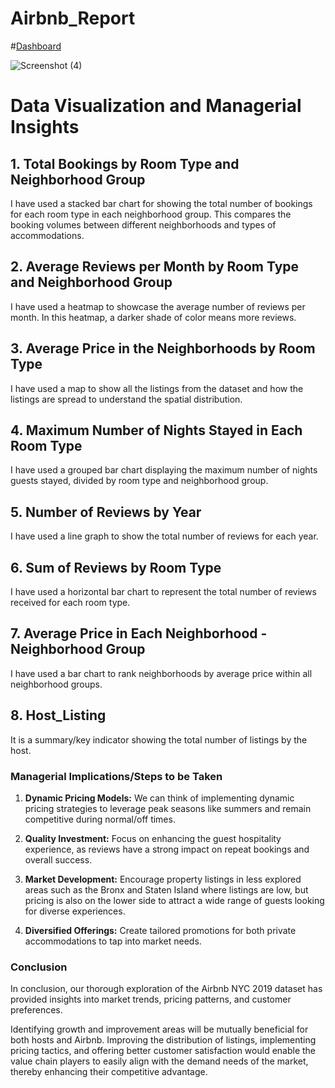 # Airbnb_Report

#[Dashboard](https://public.tableau.com/app/profile/harsha.buddana/viz/NewYorkCityAirbnb_17031667816860/Final_Dashboard?publish=yes)

![Screenshot (4)](https://github.com/hbuddana/Airbnb_Report/assets/65592890/6ee38345-262a-4e84-9b27-097865749989)

# Data Visualization and Managerial Insights

## 1. Total Bookings by Room Type and Neighborhood Group
I have used a stacked bar chart for showing the total number of bookings for each room type in each neighborhood group. This compares the booking volumes between different neighborhoods and types of accommodations.

## 2. Average Reviews per Month by Room Type and Neighborhood Group
I have used a heatmap to showcase the average number of reviews per month. In this heatmap, a darker shade of color means more reviews.

## 3. Average Price in the Neighborhoods by Room Type
I have used a map to show all the listings from the dataset and how the listings are spread to understand the spatial distribution.

## 4. Maximum Number of Nights Stayed in Each Room Type
I have used a grouped bar chart displaying the maximum number of nights guests stayed, divided by room type and neighborhood group.

## 5. Number of Reviews by Year
I have used a line graph to show the total number of reviews for each year.

## 6. Sum of Reviews by Room Type
I have used a horizontal bar chart to represent the total number of reviews received for each room type.

## 7. Average Price in Each Neighborhood - Neighborhood Group
I have used a bar chart to rank neighborhoods by average price within all neighborhood groups.

## 8. Host_Listing
It is a summary/key indicator showing the total number of listings by the host.

### Managerial Implications/Steps to be Taken
1. **Dynamic Pricing Models:** We can think of implementing dynamic pricing strategies to leverage peak seasons like summers and remain competitive during normal/off times.

2. **Quality Investment:** Focus on enhancing the guest hospitality experience, as reviews have a strong impact on repeat bookings and overall success.

3. **Market Development:** Encourage property listings in less explored areas such as the Bronx and Staten Island where listings are low, but pricing is also on the lower side to attract a wide range of guests looking for diverse experiences.

4. **Diversified Offerings:** Create tailored promotions for both private accommodations to tap into market needs.

### Conclusion
In conclusion, our thorough exploration of the Airbnb NYC 2019 dataset has provided insights into market trends, pricing patterns, and customer preferences.

Identifying growth and improvement areas will be mutually beneficial for both hosts and Airbnb. Improving the distribution of listings, implementing pricing tactics, and offering better customer satisfaction would enable the value chain players to easily align with the demand needs of the market, thereby enhancing their competitive advantage.
